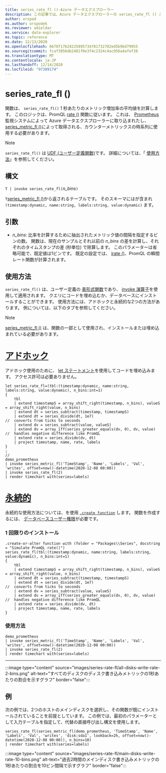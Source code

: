 ```yaml
---
title: series_rate_fl ()-Azure データエクスプローラー
description: この記事では、Azure データエクスプローラーの series_rate_fl () ユーザー定義関数について説明します。
author: orspod
ms.author: orspodek
ms.reviewer: adieldar
ms.service: data-explorer
ms.topic: reference
ms.date: 12/13/2020
ms.openlocfilehash: 6678f17624225895734781f32782ed5b9bd79955
ms.sourcegitcommit: fcaf3056db2481f0e3f4c2324c4ac956a4afef38
ms.translationtype: MT
ms.contentlocale: ja-JP
ms.lasthandoff: 12/14/2020
ms.locfileid: "97389174"
---
```

# <a name="series_rate_fl"></a>series_rate_fl ()


関数は、 `series_rate_fl()` 1 秒あたりのメトリック増加率の平均値を計算します。 このロジックは、PromQL [rate ()](https://prometheus.io/docs/prometheus/latest/querying/functions/#rate) 関数に従います。 これは、 [Prometheus](https://prometheus.io/) 監視システムによって Azure データエクスプローラーに取り込まれたし、 [series_metric_fl ()](series-metric-fl.md)によって取得される、カウンターメトリックスの時系列に使用する必要があります。

> [!NOTE]
>`series_rate_fl()` は [UDF (ユーザー定義関数)](../query/functions/user-defined-functions.md)です。 詳細については、「 [使用方法](#usage)」を参照してください。

## <a name="syntax"></a>構文

`T | invoke series_rate_fl(`*n_bins*`)`

`T`[series_metric_fl ()](series-metric-fl.md)から返されるテーブルです。 そのスキーマにはが含まれ `(timestamp:dynamic, name:string, labels:string, value:dynamic)` ます。

## <a name="arguments"></a>引数

* *n_bins*: 比率を計算するために抽出されたメトリック値の間隔を指定するビンの数。 関数は、現在のサンプルとそれ以前の *n_bins* の差を計算し、それぞれのタイムスタンプの差 (秒単位) で除算します。 このパラメーターは省略可能で、既定値は1ビンです。 既定の設定では、 [irate ()](https://prometheus.io/docs/prometheus/latest/querying/functions/#irate)、PromQL の瞬間レート関数が計算されます。

## <a name="usage"></a>使用方法

`series_rate_fl()` は、ユーザー定義の [表形式関数](../query/functions/user-defined-functions.md#tabular-function)であり、 [invoke 演算子](../query/invokeoperator.md)を使用して適用されます。 クエリにコードを埋め込むか、データベースにインストールすることができます。 使用方法には、アドホックと永続的な2つの方法があります。 例については、以下のタブを参照してください。

> [!NOTE]
> [series_metric_fl ()](series-metric-fl.md) は、関数の一部として使用され、インストールまたは埋め込まれている必要があります。

# <a name="ad-hoc"></a>[アドホック](#tab/adhoc)

アドホック使用のために、 [let ステートメント](../query/letstatement.md)を使用してコードを埋め込みます。 アクセス許可は必要ありません。

<!-- csl: https://help.kusto.windows.net:443/Samples -->
```kusto
let series_rate_fl=(tbl:(timestamp:dynamic, name:string, labels:string, value:dynamic), n_bins:int=1)
{
    tbl
    | extend timestampS = array_shift_right(timestamp, n_bins), valueS = array_shift_right(value, n_bins)
    | extend dt = series_subtract(timestamp, timestampS)
    | extend dt = series_divide(dt, 1e7)                              //  converts from ticks to seconds
    | extend dv = series_subtract(value, valueS)
    | extend dv = array_iff(series_greater_equals(dv, 0), dv, value)  //  handles negative difference like PromQL
    | extend rate = series_divide(dv, dt)
    | project timestamp, name, rate, labels
}
;
//
demo_prometheus
| invoke series_metric_fl('TimeStamp', 'Name', 'Labels', 'Val', 'writes', offset=now()-datetime(2020-12-08 00:00))
| invoke series_rate_fl(2)
| render timechart with(series=labels)
```

# <a name="persistent"></a>[永続的](#tab/persistent)

永続的な使用方法については、を使用 [`.create function`](../management/create-function.md) します。 関数を作成するには、 [データベースユーザー権限](../management/access-control/role-based-authorization.md)が必要です。

### <a name="one-time-installation"></a>1 回限りのインストール

<!-- csl: https://help.kusto.windows.net:443/Samples -->
```kusto
.create-or-alter function with (folder = "Packages\\Series", docstring = "Simulate PromQL rate()")
series_rate_fl(tbl:(timestamp:dynamic, name:string, labels:string, value:dynamic), n_bins:int=1)
{
    tbl
    | extend timestampS = array_shift_right(timestamp, n_bins), valueS = array_shift_right(value, n_bins)
    | extend dt = series_subtract(timestamp, timestampS)
    | extend dt = series_divide(dt, 1e7)                              //  converts from ticks to seconds
    | extend dv = series_subtract(value, valueS)
    | extend dv = array_iff(series_greater_equals(dv, 0), dv, value)  //  handles negative difference like PromQL
    | extend rate = series_divide(dv, dt)
    | project timestamp, name, rate, labels
}
```

### <a name="usage"></a>使用方法

<!-- csl: https://help.kusto.windows.net:443/Samples -->
```kusto
demo_prometheus
| invoke series_metric_fl('TimeStamp', 'Name', 'Labels', 'Val', 'writes', offset=now()-datetime(2020-12-08 00:00))
| invoke series_rate_fl(2)
| render timechart with(series=labels)
```

---

:::image type="content" source="images/series-rate-fl/all-disks-write-rate-2-bins.png" alt-text="すべてのディスクのディスク書き込みメトリックの1秒あたりの割合を示すグラフ" border="false":::

## <a name="example"></a>例

次の例では、2つのホストのメインディスクを選択し、その関数が既にインストールされていることを前提としています。 この例では、最初のパラメーターとして入力テーブルを指定して、代替の直接呼び出し構文を使用します。
    
<!-- csl: https://help.kusto.windows.net:443/Samples -->
```kusto
series_rate_fl(series_metric_fl(demo_prometheus, 'TimeStamp', 'Name', 'Labels', 'Val', 'writes', 'disk:sda1', lookback=2h, offset=now()-datetime(2020-12-08 00:00)), n_bins=10)
| render timechart with(series=labels)
```
    
:::image type="content" source="images/series-rate-fl/main-disks-write-rate-10-bins.png" alt-text="過去2時間のメインディスク書き込みメトリックの1秒あたりの割合を10ビン間隔で示すグラフ" border="false":::
